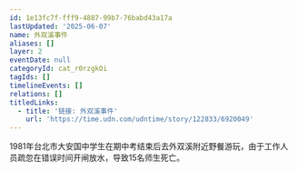 ```yaml
---
id: 1e13fc7f-fff9-4887-99b7-76babd43a17a
lastUpdated: '2025-06-07'
name: 外双溪事件
aliases: []
layer: 2
eventDate: null
categoryId: cat_r0rzgkOi
tagIds: []
timelineEvents: []
relations: []
titledLinks:
  - title: '链接: 外双溪事件'
    url: 'https://time.udn.com/udntime/story/122833/6920049'
---
```

1981年台北市大安国中学生在期中考结束后去外双溪附近野餐游玩，由于工作人员疏忽在错误时间开闸放水，导致15名师生死亡。
